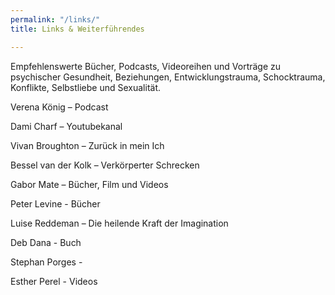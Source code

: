```yaml
---
permalink: "/links/"
title: Links & Weiterführendes

---
```

Empfehlenswerte Bücher, Podcasts, Videoreihen und Vorträge zu psychischer Gesundheit,  Beziehungen, Entwicklungstrauma, Schocktrauma, Konflikte, Selbstliebe und Sexualität.

Verena König – Podcast

Dami Charf – Youtubekanal

Vivan Broughton – Zurück in mein Ich

Bessel van der Kolk – Verkörperter Schrecken

Gabor Mate – Bücher, Film und Videos

Peter Levine - Bücher

Luise Reddeman – Die heilende Kraft der Imagination

Deb Dana - Buch

Stephan Porges - 

Esther Perel - Videos